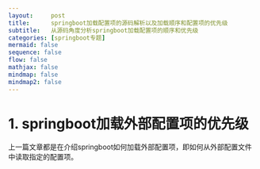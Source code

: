 ```yaml
---
layout:     post
title:      springboot加载配置项的源码解析以及加载顺序和配置项的优先级
subtitle:   从源码角度分析springboot加载配置项的顺序和优先级
categories: [springboot专题]
mermaid: false
sequence: false
flow: false
mathjax: false
mindmap: false
mindmap2: false
---
```


# 1. springboot加载外部配置项的优先级
上一篇文章都是在介绍springboot如何加载外部配置项，即如何从外部配置文件中读取指定的配置项。       